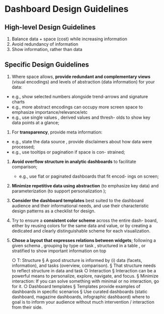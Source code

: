 # Dashboard Design Guidelines

## High-level Design Guidelines

1. Balance data + space (cost) while increasing information
1. Avoid redundancy of information
1. Show information, rather than data
				
## Specific Design Guidelines

1. Where space allows, **provide redundant and complementary views**
(visual encodings) and levels of abstraction (data information) for
your data:
  * e.g., show selected numbers alongside trend-arrows
and signature charts
  * e.g., more abstract encodings can occupy more screen space
to emphasize importance/relevance/etc
  * e.g., use single values , derived values and thresh-
olds to show key data points at a glance;

1. For **transparency**, provide meta information:
  * e.g., state the data source , provide disclaimers
about how data were processed;
  * e.g., use tooltips or pagination if space is con-
strained;

1. **Avoid overflow structure in analytic dashboards** to facilitate
comparison;
   * e.g., use flat or paginated dashboards that fit encod-
ings on screen;

1. **Minimize repetitive data using abstraction** (to emphasize key data)
and parameterization (to support personalization );

1. **Consider the dashboard templates** best suited to the dashboard
audience and their informational needs, and use their characteristic
design patterns as a checklist for design. 

1. Try to ensure a **consistent color scheme** across the entire dash-
board, either by reusing colors for the same data and value, or by
creating a dedicated and clearly distinguishable scheme for each
visualization.

1. **Chose a layout that expresses relations between widgets**; following
a given schema , grouping by type or task , structured in a
table , or stratified to show important information on top


	○ T: Structure
			§ A good structure is informed by (i) data (facets, information), and tasks (overview, comparison).
			§ That structure needs to reflect structure in data and task
		○ Interaction 
			§ Interaction can be a powerful means to personalize, explore, navigate, and focus. 
			§ Minimize interaction: If you can solve something with minimal or no interaction, go for it.
		○ Dashboard templates
			§ Templates provide examples of dashboards in specific scenarios
			§ Use curated dashboards (static dashboard, magazine dashboards, infographic dashbaord) where to goal is to inform your audience without much intervention / interaction from their side.

